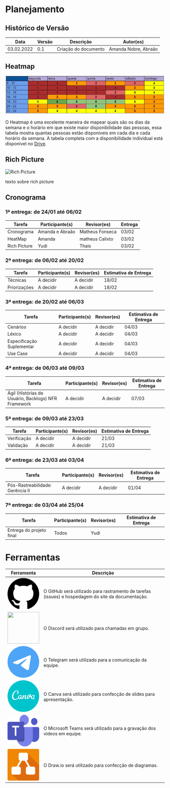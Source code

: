 # Planejamento
## Histórico de Versão

| Data         | Versão   | Descrição              | Autor(es)               |
|--------------|----------|------------------------|-------------------------|
|  03.02.2022  |   0.1    |  Criação do documento  |  Amanda Nobre, Abraão   |

## Heatmap

![Heatmap](img/heatmap.jpeg)

<p>O Heatmap é uma excelente maneira de mapear quais são os dias da semana e o horário em que
    existe maior disponibilidade das pessoas, essa tabela mostra quantas pessoas estão disponíveis
    em cada dia e cada horário da semana. A tabela completa com a disponibilidade individual
    está disponível no
    <a href="link"> Drive</a>.
</p>

## Rich Picture

![Rich Picture]()
<p> texto sobre rich picture
</p>

## Cronograma

### 1ª entrega: de 24/01 até 06/02

| Tarefa       | Participante(s) | Revisor(es) | Entrega |
|--------------|-----------------|-------------|---------|
| Cronograma   | Amanda e Abraão | Matheus Fonseca    | 03/02   |
| HeatMap      | Amanda          | matheus Calixto       | 03/02   |
| Rich Picture | Yudi            | Thais       | 03/02   |

### 2ª entrega: de 06/02 até 20/02
| Tarefa       | Participante(s) | Revisor(es) | Estimativa de Entrega |
|--------------|-----------------|-------------|-----------------------|
| Técnicas     | A decidir       | A decidir   | 18/02                 |
| Priorizações | A decidir       | A decidir   | 18/02                 |

### 3ª entrega: de 20/02 até 06/03

| Tarefa                    | Participante(s) | Revisor(es) | Estimativa de Entrega |
|---------------------------|-----------------|-------------|-----------------------|
| Cenários                  | A decidir       | A decidir   | 04/03                 |
| Léxico                    | A decidir       | A decidir   | 04/03                 |
| Especificação Suplementar | A decidir       | A decidir   | 04/03                 |
| Use Case                  | A decidir       | A decidir   | 04/03                 |

### 4ª entrega: de 06/03 até 09/03

| Tarefa                       | Participante(s) | Revisor(es) | Estimativa de Entrega |
|-----------------------------------------------------|-----------------|-------------|-----------------------|
| Ágil (Histórias de Usuário, Backlogs) NFR Framework | A decidir       | A decidir   | 07/03                 |

### 5ª entrega: de 09/03 até 23/03
| Tarefa      | Participante(s) | Revisor(es) | Estimativa de Entrega |
|-------------|-----------------|-------------|-----------------------|
| Verificação | A decidir       | A decidir   | 21/03                 |
| Validação   | A decidir       | A decidir   | 21/03                 |

### 6ª entrega: de 23/03 até 03/04

| Tarefa                           | Participante(s) | Revisor(es) | Estimativa de Entrega |
|----------------------------------|-----------------|-------------|-----------------------|
| Pós-Rastreabilidade: Gerência II | A decidir       | A decidir   | 01/04                 |

### 7ª entrega: de 03/04 até 25/04

| Tarefa                   | Participante(s) | Revisor(es) | Estimativa de Entrega |
|--------------------------|-----------------|-------------|-----------------------|
| Entrega do projeto final | Todos           | Yudi        |                       |

# Ferramentas

|Ferramenta|Descrição|
|-|-|
|<img width="100" height="100" src="../img/github.png" >|O GitHub será utilizado para rastramento de tarefas (issues) e hospedagem do site da documentação.|
|<img width="100" height="100" src="../img/discord.png">|O Discord será utilizado para chamadas em grupo.|
|<img width="100" height="100" src="../img/telegram.png">|O Telegram será utilizado para a comunicação da equipe.|
|<img width="100" height="100" src="../img/canva.png">|O Canva será utilizado para confecção de slides para apresentação.|
|<img width="100" height="100" src="../img/teams.png">|O Microsoft Teams será utilizado para a gravação dos vídeos em equipe.|
|<img width="100" height="100" src="../img/drawio.png">|O Draw.io será utilizado para confecção de diagramas.|

